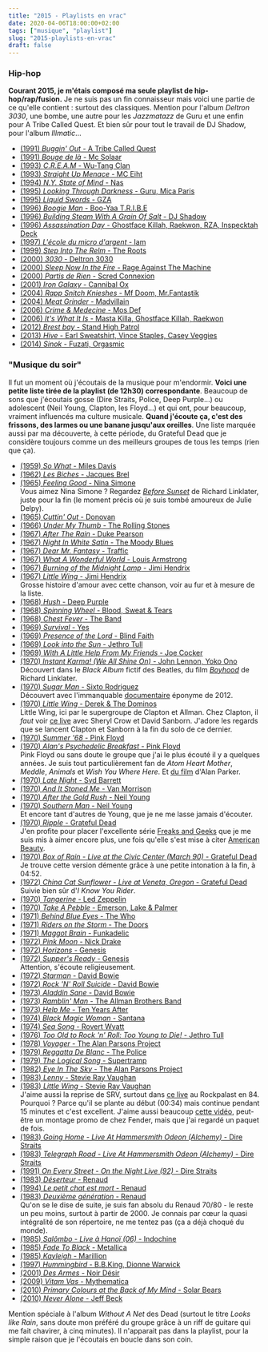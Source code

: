 ```yaml
---
title: "2015 - Playlists en vrac"
date: 2020-04-06T18:00:00+02:00
tags: ["musique", "playlist"]
slug: "2015-playlists-en-vrac"
draft: false
---
```

### Hip-hop

**Courant 2015, je m'étais composé ma seule playlist de hip-hop/rap/fusion.** Je ne suis pas un fin connaisseur mais voici une partie de ce qu'elle contient : surtout des classiques. Mention pour l'album *Deltron 3030*, une bombe, une autre pour les *Jazzmatazz* de Guru et une enfin pour A Tribe Called Quest. Et bien sûr pour tout le travail de DJ Shadow, pour l'album *Illmatic*...

* [(1991) *Buggin' Out* - A Tribe Called Quest](https://www.youtube.com/watch?v=cxN4nKk2cfk)
* [(1991) *Bouge de là* - Mc Solaar](https://www.youtube.com/watch?v=rhvj9nTiSnM)
* [(1993) *C.R.E.A.M* - Wu-Tang Clan](https://www.youtube.com/watch?v=PBwAxmrE194)
* [(1993) *Straight Up Menace* - MC Eiht](https://www.youtube.com/watch?v=BCTN30-YOCQ)
* [(1994) *N.Y. State of Mind* - Nas](https://www.youtube.com/watch?v=hI8A14Qcv68)
* [(1995) *Looking Through Darkness* - Guru, Mica Paris](https://www.youtube.com/watch?v=IWF1tOGWZlg)
* [(1995) *Liquid Swords* - GZA](https://www.youtube.com/watch?v=wA49DaVmJWQ)
* [(1996) *Boogie Man* - Boo-Yaa T.R.I.B.E](https://www.youtube.com/watch?v=CBT_admt4n4)
* [(1996) *Building Steam With A Grain Of Salt* - DJ Shadow](https://www.youtube.com/watch?v=dcxsheROd3E)
* [(1996) *Assassination Day* - Ghostface Killah, Raekwon, RZA, Inspecktah Deck](https://www.youtube.com/watch?v=iehBqhtLGAs)
* [(1997) *L'école du micro d'argent* - Iam](https://www.youtube.com/watch?v=x4uHgwHdXOA)
* [(1999) *Step Into The Relm* - The Roots](https://www.youtube.com/watch?v=aMPVnsqXv4Y)
* [(2000) *3030* - Deltron 3030](https://www.youtube.com/watch?v=Q7_jbluF0qo)
* [(2000) *Sleep Now In the Fire* - Rage Against The Machine](https://www.youtube.com/watch?v=kl4wkIPiTcY)
* [(2000) *Partis de Rien* - Scred Connexion](https://www.youtube.com/watch?v=rNRkunIN2xQ)
* [(2001) *Iron Galaxy* - Cannibal Ox](https://www.youtube.com/watch?v=FBJghl_wmto)
* [(2004) *Rapp Snitch Knieshes* - Mf Doom, Mr.Fantastik](https://www.youtube.com/watch?v=A9hwx-yn6-k)
* [(2004) *Meat Grinder* - Madvillain](https://www.youtube.com/watch?v=x8Ru8d0l_fU)
* [(2006) *Crime & Medecine* - Mos Def](https://www.youtube.com/watch?v=a4ADSbrax2M)
* [(2006) *It's What It Is* - Masta Killa, Ghostface Killah, Raekwon](https://www.youtube.com/watch?v=JZb7YezDiOw)
* [(2012) *Brest bay* - Stand High Patrol](https://www.youtube.com/watch?v=9fygHXi85T4)
* [(2013) *Hive* - Earl Sweatshirt, Vince Staples, Casey Veggies](https://www.youtube.com/watch?v=0FcDXL5Aw0o)
* [(2014) *Sinok* - Fuzati, Orgasmic](https://www.youtube.com/watch?v=vdhBQQKiYlg)

### "Musique du soir"

Il fut un moment où j'écoutais de la musique pour m'endormir. **Voici une petite liste tirée de la playlist (de 12h30) correspondante**. Beaucoup de sons que j'écoutais gosse (Dire Straits, Police, Deep Purple...) ou adolescent (Neil Young, Clapton, les Floyd...) et qui ont, pour beaucoup, vraiment influencés ma culture musicale. **Quand j'écoute ça, c'est des frissons, des larmes ou une banane jusqu'aux oreilles**. Une liste marquée aussi par ma découverte, à cette période, du Grateful Dead que je considère toujours comme un des meilleurs groupes de tous les temps (rien que ça).

* [(1959) *So What* - Miles Davis](https://www.youtube.com/watch?v=zqNTltOGh5c)
* [(1962) *Les Biches* - Jacques Brel](https://www.youtube.com/watch?v=qD4MVAcfny0)
* [(1965) *Feeling Good* - Nina Simone](https://www.youtube.com/watch?v=D5Y11hwjMNs)  
Vous aimez Nina Simone ? Regardez [*Before Sunset*](https://fr.wikipedia.org/wiki/Before_Sunset) de Richard Linklater, juste pour la fin (le moment précis où je suis tombé amoureux de Julie Delpy).
* [(1965) *Cuttin' Out* - Donovan](https://www.youtube.com/watch?v=669pr9tZdyg)
* [(1966) *Under My Thumb* - The Rolling Stones](https://www.youtube.com/watch?v=hM8XekYI8kI)  
* [(1967) *After The Rain* - Duke Pearson](https://www.youtube.com/watch?v=AUownIXdOyE)
* [(1967) *Night In White Satin* - The Moody Blues](https://www.youtube.com/watch?v=cs4RG9u8IVU)
* [(1967) *Dear Mr. Fantasy* - Traffic](https://www.youtube.com/watch?v=vxVlN-LzIks)
* [(1967) *What A Wonderful World* - Louis Armstrong](https://www.youtube.com/watch?v=CWzrABouyeE)
* [(1967) *Burning of the Midnight Lamp* - Jimi Hendrix](https://www.youtube.com/watch?v=BAL_NBTwj_A)
* [(1967) *Little Wing* - Jimi Hendrix](https://vimeo.com/166581864)  
Grosse histoire d'amour avec cette chanson, voir au fur et à mesure de la liste.
* [(1968) *Hush* - Deep Purple](https://www.youtube.com/watch?v=W1PNvopXjbg)
* [(1968) *Spinning Wheel* - Blood, Sweat & Tears](https://www.youtube.com/watch?v=SFEewD4EVwU)
* [(1968) *Chest Fever* - The Band](https://www.youtube.com/watch?v=h_7q9_EJYvE)
* [(1969) *Survival* - Yes](https://www.youtube.com/watch?v=mPivjmnus98)
* [(1969) *Presence of the Lord* - Blind Faith](https://www.youtube.com/watch?v=g69EWScWE0U)
* [(1969) *Look into the Sun* - Jethro Tull](https://www.youtube.com/watch?v=F_N51GePbY8)
* [(1969) *With A Little Help From My Friends* - Joe Cocker](https://www.youtube.com/watch?v=nCrlyX6XbTU)
* [(1970) *Instant Karma! (We All Shine On)* - John Lennon, Yoko Ono](https://www.youtube.com/watch?v=xLy2SaSQAtA)  
Découvert dans le *Black Album* fictif des Beatles, du film [*Boyhood*](https://fr.wikipedia.org/wiki/Boyhood) de Richard Linklater.
* [(1970) *Sugar Man* - Sixto Rodriguez](https://www.youtube.com/watch?v=E90_aL870ao)  
Découvert avec l'immanquable [documentaire](https://fr.wikipedia.org/wiki/Sugar_Man) éponyme de 2012.
* [(1970) *Little Wing* - Derek & The Dominos](https://www.youtube.com/watch?v=jLPHz8KT9No)  
Little Wing, ici par le supergroupe de Clapton et Allman. Chez Clapton, il *faut* voir [ce live](https://www.youtube.com/watch?v=iEuVH_16vRg) avec Sheryl Crow et David Sanborn. J'adore les regards que se lancent Clapton et Sanborn à la fin du solo de ce dernier.
* [(1970) *Summer '68* - Pink Floyd](https://www.youtube.com/watch?v=a0XCQhZfGVo)
* [(1970) *Alan's Psychedelic Breakfast* - Pink Floyd](https://www.youtube.com/watch?v=_7pkOZ5n6PQ)  
Pink Floyd ou sans doute le groupe que j'ai le plus écouté il y a quelques années. Je suis tout particulièrement fan de *Atom Heart Mother*, *Meddle*, *Animals* et *Wish You Where Here*. Et [du film](https://fr.wikipedia.org/wiki/The_Wall_(film)) d'Alan Parker.
* [(1970) *Late Night* - Syd Barrett](https://www.youtube.com/watch?v=b9gM-blNvdM)
* [(1970) *And It Stoned Me* - Van Morrison](https://www.youtube.com/watch?v=AYqJtqyeilE)
* [(1970) *After the Gold Rush* - Neil Young](https://www.youtube.com/watch?v=d6Zf4D1tHdw)
* [(1970) *Southern Man* - Neil Young](https://www.youtube.com/watch?v=m5FCcDEA6mY)  
Et encore tant d'autres de Young, que je ne me lasse jamais d'écouter.
* [(1970) *Ripple* - Grateful Dead](https://www.youtube.com/watch?v=671AgW9xSiA)  
J'en profite pour placer l'excellente série [Freaks and Geeks](https://fr.wikipedia.org/wiki/Freaks_and_Geeks) que je me suis mis à aimer encore plus, une fois qu'elle s'est mise à citer [American Beauty](https://fr.wikipedia.org/wiki/American_Beauty_%28album%29).
* [(1970) *Box of Rain - Live at the Civic Center (March 90)* - Grateful Dead](https://archive.org/details/gd90-03-19.prefm-sbd.sacks.1526.sbeok.shnf/gd90-03-19d2t02.shn)  
Je trouve cette version démente grâce à une petite intonation à la fin, à 04:52.
* [(1972) *China Cat Sunflower - Live at Veneta, Oregon* - Grateful Dead](https://www.youtube.com/watch?v=3xvh0ercSOk)  
Suivie bien sûr d'*I Know You Rider*.
* [(1970) *Tangerine* - Led Zeppelin](https://www.youtube.com/watch?v=_0Auvlsv860)
* [(1970) *Take A Pebble* - Emerson, Lake & Palmer](https://www.youtube.com/watch?v=SrYbfQRlfwQ)
* [(1971) *Behind Blue Eyes* - The Who](https://www.youtube.com/watch?v=dMrImMedYRo)
* [(1971) *Riders on the Storm* - The Doors](https://www.youtube.com/watch?v=lS-af9Q-zvQ)
* [(1971) *Maggot Brain* - Funkadelic](https://www.youtube.com/watch?v=JOKn33-q4Ao)
* [(1972) *Pink Moon* - Nick Drake](https://www.youtube.com/watch?v=irq959oNVww)
* [(1972) *Horizons* - Genesis](https://www.youtube.com/watch?v=iEjiO4A-sHY)
* [(1972) *Supper's Ready* - Genesis](https://www.youtube.com/watch?v=szJq1lwnkNw)  
Attention, s'écoute religieusement.
* [(1972) *Starman* - David Bowie](https://www.youtube.com/watch?v=tRcPA7Fzebw)
* [(1972) *Rock 'N' Roll Suicide* - David Bowie](https://www.youtube.com/watch?v=9jg4ekLG9Zo)
* [(1973) *Aladdin Sane* - David Bowie](https://www.youtube.com/watch?v=q2y9inP4CqE)
* [(1973) *Ramblin' Man* - The Allman Brothers Band](https://www.youtube.com/watch?v=68X8o0S7vJc)
* [(1973) *Help Me* - Ten Years After](https://www.youtube.com/watch?v=RL48meWU9QE)
* [(1974) *Black Magic Woman* - Santana](https://www.youtube.com/watch?v=wyQUCYl-ocs)
* [(1974) *Sea Song* - Rovert Wyatt](https://www.youtube.com/watch?v=8Co0_BZiLdg)
* [(1976) *Too Old to Rock 'n' Roll: Too Young to Die!* - Jethro Tull](https://www.youtube.com/watch?v=H8uUh1xsL14)
* [(1978) *Voyager* - The Alan Parsons Project](https://www.youtube.com/watch?v=-rSrAj01KlQ)
* [(1979) *Reggatta De Blanc* - The Police](https://www.youtube.com/watch?v=EFkUS1sSoPA)
* [(1979) *The Logical Song* - Supertramp](https://www.youtube.com/watch?v=low6Coqrw9Y)
* [(1982) *Eye In The Sky* - The Alan Parsons Project](https://www.youtube.com/watch?v=jdyto5rf0HU)
* [(1983) *Lenny* - Stevie Ray Vaughan](https://www.youtube.com/watch?v=i5sqJNFFwqc)
* [(1983) *Little Wing* - Stevie Ray Vaughan](https://www.youtube.com/watch?v=An4uDegHB8s)  
J'aime aussi la reprise de SRV, surtout dans [ce live](https://www.youtube.com/watch?v=-pO6yg9KBGU) au Rockpalast en 84. Pourquoi ? Parce qu'il se plante au début (00:34) mais continue pendant 15 minutes et c'est excellent. J'aime aussi beaucoup [cette vidéo](https://www.dailymotion.com/video/xrt73), peut-être un montage promo de chez Fender, mais que j'ai regardé un paquet de fois.
* [(1983) *Going Home - Live At Hammersmith Odeon (Alchemy)* - Dire Straits](https://www.youtube.com/watch?v=gPA0gJG22I4)
* [(1983) *Telegraph Road - Live At Hammersmith Odeon (Alchemy)* - Dire Straits](https://www.youtube.com/watch?v=Q1Wp2ASqyxI)
* [(1991) *On Every Street - On the Night Live (92)* - Dire Straits](https://www.youtube.com/watch?v=_atRLSxfg_0)
* [(1983) *Déserteur* - Renaud](https://www.youtube.com/watch?v=vvolGwaMOUs)
* [(1994) *Le petit chat est mort* - Renaud](https://www.youtube.com/watch?v=L7EhGkLsKs8)
* [(1983) *Deuxième génération* - Renaud](https://www.youtube.com/watch?v=S2I8f023eEY)  
 Qu'on se le dise de suite, je suis fan absolu du Renaud 70/80 - le reste un peu moins, surtout à partir de 2000. Je connais par cœur la quasi intégralité de son répertoire, ne me tentez pas (ça a déjà choqué du monde).
* [(1985) *Salômbo - Live à Hanoï (06)* - Indochine](https://www.youtube.com/watch?v=johHDK5HzA8)
* [(1985) *Fade To Black* - Metallica](https://www.youtube.com/watch?v=WEQnzs8wl6E)
* [(1985) *Kayleigh* - Marillion](https://www.youtube.com/watch?v=OQ4oaLUilBc)
* [(1997) *Hummingbird* - B.B.King, Dionne Warwick](https://www.youtube.com/watch?v=Cw4fkhaZ1iM)
* [(2001) *Des Armes* - Noir Désir](https://www.youtube.com/watch?v=Wl9OIja-EmM)
* [(2009) *Vitam Vas* - Mythematica](https://www.youtube.com/watch?v=2vnSc4NjCkw)
* [(2010) *Primary Colours at the Back of My Mind* - Solar Bears](https://www.youtube.com/watch?v=Lso2yyOXjS0)
* [(2010) *Never Alone* - Jeff Beck](https://www.youtube.com/watch?v=swTGeHNDIjo)

Mention spéciale à l'album *Without A Net* des Dead (surtout le titre *Looks like Rain*, sans doute mon préféré du groupe grâce à un riff de guitare qui me fait chavirer, à cinq minutes). Il n'apparait pas dans la playlist, pour la simple raison que je l'écoutais en boucle dans son coin.
